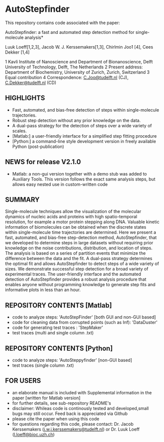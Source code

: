 # AutoStepfinder

This repository contains code associated with the paper:

AutoStepfinder: a fast and automated step detection method for single-molecule analysis*

Luuk Loeff[1,2,3], Jacob W. J. Kerssemakers[1,3], Chirlmin Joo1 [4], Cees Dekker [1,4]

 1 Kavli Institute of Nanoscience and Department of Bionanoscience, Delft University of Technology, Delft, The Netherlands
 2 Present address: Department of Biochemistry, University of Zurich, Zurich, Switzerland
 3 Equal contribution
 4 Correspondence: C.Joo@tudelft.nl (CJ), C.Dekker@tudelft.nl (CD)

## HIGHLIGHTS
 *	Fast, automated, and bias-free detection of steps within single-molecule trajectories.
 *	Robust step detection without any prior knowledge on the data.
 *	A dual-pass strategy for the detection of steps over a wide variety of scales.
 *	[Matlab:] a user-friendly interface for a simplified step fitting procedure
 *	[Python:] a command-line style development version in freely available Python (post-publication)

## NEWS for release V2.1.0
 * Matlab: a non-gui version together with a demo stub was added to Auxiliary Tools. 
   This version follows the exact same analysis steps, but allows easy nested use in custom-written code

## SUMMARY
Single-molecule techniques allow the visualization of the molecular dynamics of nucleic acids and proteins with high spatio-temporal resolution, for example a motor protein stepping along DNA. Valuable kinetic information of biomolecules can be obtained when the discrete states within single-molecule time trajectories are determined. Here we present a fast, automated, and bias-free step-detection method, AutoStepfinder, that we developed to determine steps in large datasets without requiring prior knowledge on the noise contributions, distribution, and location of steps. The analysis is based on a series of partition events that minimize the difference between the data and the fit. A dual-pass strategy determines the optimal fit and allows AutoStepfinder to detect steps of a wide variety of sizes. We demonstrate successful step detection for a broad variety of experimental traces. The user-friendly interface and the automated detection of AutoStepfinder provides a robust analysis procedure that enables anyone without programming knowledge to generate step fits and informative plots in less than an hour. 

## REPOSITORY CONTENTS [Matlab]
 *	code to analyze steps: 'AutoStepFinder' [both GUI and non-GUI based]
 *	code for cleaning data from corrupted points (such as Inf): 'DataDuster'
 *	code for generating test traces : 'StepMaker'
 *	test traces (multi and single column .txt)

## REPOSITORY CONTENTS [Python]
 *	code to analyze steps: 'AutoSteppyfinder' [non-GUI based]
 *	test traces (single column .txt)

## FOR USERS
 *	an elaborate manual is included with Supplemental information in the paper [written for Matlab version]
 *	for further details, see sub-repository README's
 *	disclaimer: Whileas code is continously tested and developed,small bugs may still occur. 
	Feed back is appreciated via Github 
 *	please cite the paper when using this code
 *	for questions regarding this code, please contact:
	Dr. Jacob Kerssemakers (j.w.j.kerssemakers@tudelft.nl) or
	Dr. Luuk Loeff (l.loeff@bioc.uzh.ch)

